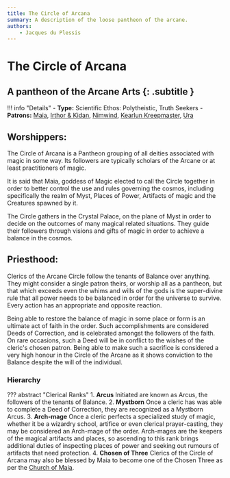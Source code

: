 ```yaml
---
title: The Circle of Arcana
summary: A description of the loose pantheon of the arcane.
authors:
    - Jacques du Plessis
---
```

# The Circle of Arcana
## A pantheon of the Arcane Arts {: .subtitle }

!!! info "Details"
    - **Type:** Scientific Ethos: Polytheistic, Truth Seekers
    - **Patrons:** [Maia](../deities/maia.md), [Irthor & Kidan](../deities/irthor_&_kidan.md), [Nimwind](../deities/nimwind.md), [Kearlun Kreepmaster](../deities/kaerlun.md), [Ura](../deities/ura.md)

## Worshippers:
The Circle of Arcana is a Pantheon grouping of all deities associated with magic in some way.  Its followers are typically scholars of the Arcane or at least practitioners of magic.

It is said that Maia, goddess of Magic elected to call the Circle together in order to better control the use and rules governing the cosmos, including specifically the realm of Myst, Places of Power, Artifacts of magic and the Creatures spawned by it.

The Circle gathers in the Crystal Palace, on the plane of Myst in order to decide on the outcomes of many magical related situations.  They guide their followers through visions and gifts of magic in order to achieve a balance in the cosmos.

## Priesthood: 
Clerics of the Arcane Circle follow the tenants of Balance over anything.  They might consider a single patron theirs, or worship all as a pantheon, but that which exceeds even the whims and wills of the gods is the super-divine rule that all power needs to be balanced in order for the universe to survive.  Every action has an appropriate and opposite reaction.

Being able to restore the balance of magic in some place or form is an ultimate act of faith in the order.  Such accomplishments are considered Deeds of Correction, and is celebrated amongst the followers of the faith.  On rare occasions, such a Deed will be in conflict to the wishes of the cleric's chosen patron.  Being able to make such a sacrifice is considered a very high honour in the Circle of the Arcane as it shows conviction to the Balance despite the will of the individual.

### Hierarchy

??? abstract "Clerical Ranks"
    1. **Arcus** Initiated are known as Arcus, the followers of the tenants of Balance.
    2. **Mystborn** Once a cleric has was able to complete a Deed of Correction, they are recognized as a Mystborn Arcus.
    3. **Arch-mage** Once a cleric perfects a specialized study of magic, whether it be a wizardry school, artifice or even clerical prayer-casting, they may be considered an Arch-mage of the order. Arch-mages are the keepers of the magical artifacts and places, so ascending to this rank brings additional duties of inspecting places of power and seeking out rumours of artifacts that need protection.
    4. **Chosen of Three** Clerics of the Circle of Arcana may also be blessed by Maia to become one of the Chosen Three as per the [Church of Maia](../divine_arcanum#chosen_3).